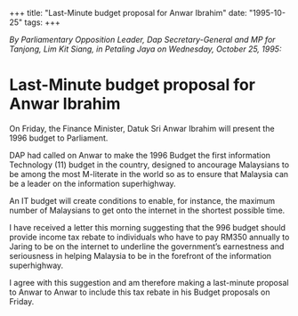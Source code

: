 +++ 
title: "Last-Minute budget proposal for Anwar Ibrahim"
date: "1995-10-25"
tags:
+++

_By Parliamentary Opposition Leader, Dap Secretary-General and MP for Tanjong, Lim Kit Siang, in Petaling Jaya on Wednesday, October 25, 1995:_

# Last-Minute budget proposal for Anwar Ibrahim

On Friday, the Finance Minister, Datuk Sri Anwar Ibrahim will present the 1996 budget to Parliament.</u>

DAP had called on Anwar to make the 1996 Budget the first information Technology (11) budget in the country, designed to ancourage Malaysians to be among the most M-literate in the world so as to ensure that Malaysia can be a leader on the information superhighway.

An IT budget will create conditions to enable, for instance, the maximum number of Malaysians to get onto the internet in the shortest possible time.

I have received a letter this morning suggesting that the 996 budget should provide income tax rebate to individuals who have to pay RM350 annually to Jaring to be on the internet to underline the government’s earnestness and seriousness in helping Malaysia to be in the forefront of the information superhighway.

I agree with this suggestion and am therefore making a last-minute proposal to Anwar to Anwar to include this tax rebate in his Budget proposals on Friday.
 
